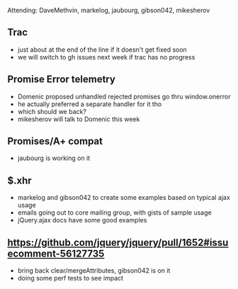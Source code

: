 Attending: DaveMethvin, markelog, jaubourg, gibson042, mikesherov

## Trac
* just about at the end of the line if it doesn't get fixed soon
* we will switch to gh issues next week if trac has no progress

## Promise Error telemetry
* Domenic proposed unhandled rejected promises go thru window.onerror
* he actually preferred a separate handler for it tho
* which should we back?
* mikesherov will talk to Domenic this week 

## Promises/A+ compat
* jaubourg is working on it

## $.xhr
* markelog and gibson042 to create some examples based on typical ajax usage
* emails going out to core mailing group, with gists of sample usage
* jQuery.ajax docs have some good examples

## https://github.com/jquery/jquery/pull/1652#issuecomment-56127735
* bring back clear/mergeAttributes, gibson042 is on it
* doing some perf tests to see impact

